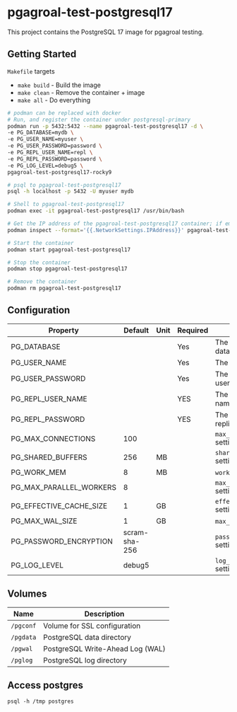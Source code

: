 # pgagroal-test-postgresql17

This project contains the PostgreSQL 17 image for pgagroal testing.

## Getting Started

`Makefile` targets

* `make build` - Build the image
* `make clean` - Remove the container + image
* `make all` - Do everything

```bash
# podman can be replaced with docker
# Run, and register the container under postgresql-primary
podman run -p 5432:5432 --name pgagroal-test-postgresql17 -d \
-e PG_DATABASE=mydb \
-e PG_USER_NAME=myuser \
-e PG_USER_PASSWORD=password \
-e PG_REPL_USER_NAME=repl \
-e PG_REPL_PASSWORD=password \
-e PG_LOG_LEVEL=debug5 \
pgagroal-test-postgresql17-rocky9

# psql to pgagroal-test-postgresql17
psql -h localhost -p 5432 -U myuser mydb

# Shell to pgagroal-test-postgresql17
podman exec -it pgagroal-test-postgresql17 /usr/bin/bash

# Get the IP address of the pgagroal-test-postgresql17 container; if empty use host IP address
podman inspect --format='{{.NetworkSettings.IPAddress}}' pgagroal-test-postgresql17

# Start the container
podman start pgagroal-test-postgresql17

# Stop the container
podman stop pgagroal-test-postgresql17

# Remove the container
podman rm pgagroal-test-postgresql17
```

## Configuration

| Property | Default | Unit | Required | Description |
|----------|---------|------|----------|-------------|
| PG_DATABASE | | | Yes | The name of the database |
| PG_USER_NAME | | | Yes | The user name |
| PG_USER_PASSWORD | | | Yes | The password for the user |
| PG_REPL_USER_NAME | | | YES | The replication user name |
| PG_REPL_PASSWORD | | | YES | The password for the replication user |
| PG_MAX_CONNECTIONS | 100 | | | `max_connections` setting |
| PG_SHARED_BUFFERS | 256 | MB | | `shared_buffers` setting |
| PG_WORK_MEM | 8 | MB | | `work_mem` setting |
| PG_MAX_PARALLEL_WORKERS | 8 | | | `max_parallel_workers` setting |
| PG_EFFECTIVE_CACHE_SIZE | 1 | GB | | `effective_cache_size` setting |
| PG_MAX_WAL_SIZE | 1 | GB | | `max_wal_size` setting |
| PG_PASSWORD_ENCRYPTION | scram-sha-256 | | | `password_encryption` setting |
| PG_LOG_LEVEL | debug5 | | | `log_min_messages` setting |

## Volumes

| Name | Description |
|------|-------------|
| `/pgconf` | Volume for SSL configuration |
| `/pgdata` | PostgreSQL data directory |
| `/pgwal` | PostgreSQL Write-Ahead Log (WAL) |
| `/pglog` | PostgreSQL log directory |

## Access postgres

```
psql -h /tmp postgres
```